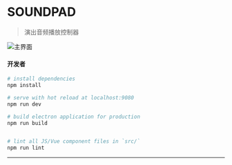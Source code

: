 # SOUNDPAD

> 演出音频播放控制器

![主界面](./renderer/assets/demo/main.png)
#### 开发者

``` bash
# install dependencies
npm install

# serve with hot reload at localhost:9080
npm run dev

# build electron application for production
npm run build


# lint all JS/Vue component files in `src/`
npm run lint

```
---
